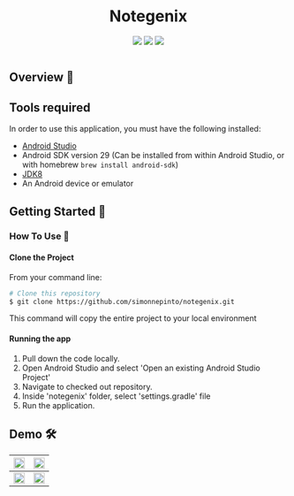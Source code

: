 <h1 align="center">Notegenix</h1>

<p align="center">
<img src="https://img.shields.io/badge/Built%20using-Android Studio-1f425f.svg">
<img src="https://travis-ci.org/fossasia/badge-magic-android.svg?branch=development">
<img src="https://img.shields.io/badge/Made%20with-Kotlin-1f425f.svg">
</p>


<p align="center">
<img src="">
</p>


## Overview :memo:



## Tools required
In order to use this application, you must have the following installed:
* [Android Studio](https://developer.android.com/studio/index.html)
* Android SDK version 29 (Can be installed from within Android Studio, or with homebrew `brew install android-sdk`)
* [JDK8](https://www.oracle.com/in/java/technologies/javase/javase-jdk8-downloads.html)
* An Android device or emulator


## Getting Started 🚀

### How To Use 🔧

#### Clone the Project

From your command line:
```bash
# Clone this repository
$ git clone https://github.com/simonnepinto/notegenix.git

```

This command  will copy the entire project to your local environment

#### Running the app

1.  Pull down the code locally.
2.  Open Android Studio and select 'Open an existing Android Studio Project'
3.  Navigate to checked out repository.
4.  Inside 'notegenix' folder, select 'settings.gradle' file
5.  Run the application.


## Demo 🛠️
|<img src="" width="100%" > | <img src="" width="100%">|
|:-------------------------:|:-------------------------:|
|<img src="" width="100%">| <img src="" width="100%">|


